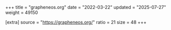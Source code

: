 +++
title = "grapheneos.org"
date = "2022-03-22"
updated = "2025-07-27"
weight = 49150

[extra]
source = "https://grapheneos.org/"
ratio = 21
size = 48
+++
